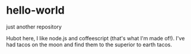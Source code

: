 # hello-world
just another repository


Hubot here, I like node.js and coffeescript (that's what I'm made of!).
I've had tacos on the moon and find them to the superior to earth tacos.
